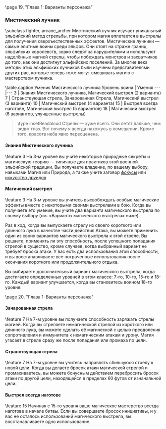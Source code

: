 \page 19, "Глава 1: Варианты персонажа"
### Мистический лучник
\subclass fighter, arcane_archer
Мистический лучник изучает уникальный эльфийский метод стрельбы, при котором магия вплетается в выстрелы для получения сверхъестественных эффектов. Мистические лучники — самые элитные воины среди эльфов. Они стоят на страже границ эльфийских королевств, зорко следят за нарушителями и используют наделённые магией стрелы, чтобы побеждать монстров и захватчиков до того, как они достигнут эльфийских поселений. За многие века методы этих эльфийских лучников были изучены представителями других рас, которые теперь тоже могут смешивать магию с мастерством лучника.

\table.caption Умения Мистического лучника
Уровень воина | Умения
---|---
3 | Знания Мистического лучника, Магический выстрел (2 варианта)
7 | Странствующая стрела, Зачарованная Стрела, Магический выстрел (3 варианта)
10 | Магический выстрел (4 варианта)
15 | Выстрел всегда наготове, Магический выстрел (5 вариантов)
18 | Магический выстрел (6 вариантов, улучшенные выстрелы)

> \type insetReadaloud
> Стрелы — хуже всего. Они летят дальше, чем видит глаз. Вот почему я всегда нахожусь в помещении. Кроме того, красота неба явно переоценена.


#### Знания Мистического лучника
\feature 3
На 3-м уровне вы учите некоторые природные секреты и магическую теорию — типичные для практиков этой военной эльфийской традиции. Вы получаете владение, по вашему выбору, навыками Магия или Природа, а также учите заговор [фокусы](spell.prestidigitation) или [искусство друидов](spell.druidcraft).

#### Магический выстрел
\feature 3
На 3-м уровне вы учитесь высвобождать особые магические эффекты вместе с некоторыми своими выстрелами в бою. Когда вы получаете это умение, вы учите два варианта магического выстрела по своему выбору (см. «Варианты магического выстрела» ниже).

Раз в ход, когда вы выпускаете стрелу из своего короткого или длинного лука в качестве части действия Атака, вы можете применить один из своих вариантов магического выстрела к этой стреле. Вы решаете, применять ли эту способность, после успешного попадания стрелой в существо, кроме случаев, когда выбранный вариант не требует броска атаки. У вас есть два использования этой способности, и вы восстанавливаете все потраченные использования после окончания короткого или продолжительного отдыха.

Вы выбираете дополнительный вариант магического выстрела, когда достигаете определенных уровней в этом классе: 7-го, 10-го, 15-го и  18-го. Каждый вариант улучшается, когда вы становитесь воином 18-го уровня.

\page 20, "Глава 1: Варианты персонажа"
#### Зачарованная стрела
\feature 7
На 7-м уровне вы получаете способность заряжать стрелы магией. Когда вы стреляете немагической стрелой из короткого или длинного лука, вы можете сделать её магической с целью преодоления сопротивления и иммунитета к немагическим атакам и урону. Магия угасает в стреле сразу же после попадания или промаха по цели.

#### Странствующая стрела
\feature 7
На 7-м уровне вы учитесь направлять сбившуюся стрелу к новой цели. Когда вы делаете бросок атаки магической стрелой и промахиваетесь, вы можете бонусным действием перебросить бросок атаки по другой цели, находящейся в пределах 60 футов от изначальной цели.

#### Выстрел всегда наготове
\feature 15
Начиная с 15-го уровня ваше магическое мастерство всегда наготове в начале битвы. Если вы совершаете бросок инициативы, и у вас не осталось использований магического выстрела, вы восстанавливаете одно использование.
